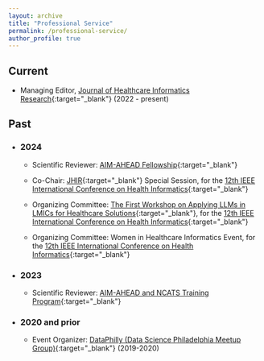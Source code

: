 ```yaml
---
layout: archive
title: "Professional Service"
permalink: /professional-service/
author_profile: true
---
```



## Current

- Managing Editor, [Journal of Healthcare Informatics Research](https://www.springer.com/journal/41666){:target="_blank"} (2022 - present)

## Past

- ### 2024

    - Scientific Reviewer: [AIM-AHEAD Fellowship](https://www.aim-ahead.net/){:target="_blank"}

    - Co-Chair: [JHIR](https://www.springer.com/journal/41666){:target="_blank"} Special Session, for the [12th IEEE International Conference on Health Informatics](https://ieeeichi2024.github.io/){:target="_blank"}

    - Organizing Committee: [The First Workshop on Applying LLMs in LMICs for Healthcare Solutions](https://www.nivi.io/all4health){:target="_blank"}, for the [12th IEEE International Conference on Health Informatics](https://ieeeichi2024.github.io/){:target="_blank"}

    - Organizing Committee: Women in Healthcare Informatics Event, for the [12th IEEE International Conference on Health Informatics](https://ieeeichi2024.github.io/){:target="_blank"}

- ### 2023

    - Scientific Reviewer: [AIM-AHEAD and NCATS Training Program](https://www.aim-ahead.net/data-science-training-core/aim-ahead-and-ncats-training-program/){:target="_blank"}

- ### 2020 and prior

    - Event Organizer: [DataPhilly (Data Science Philadelphia Meetup Group)](https://www.meetup.com/DataPhilly/){:target="_blank"} (2019-2020)
